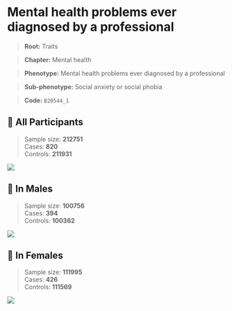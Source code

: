 # Mental health problems ever diagnosed by a professional
> **Root:** Traits  

> **Chapter:** Mental health  

> **Phenotype:** Mental health problems ever diagnosed by a professional  

> **Sub-phenotype:** Social anxiety or social phobia  

> **Code:** `B20544_1`

## 🧪 All Participants  
> Sample size: **212751**  
> Cases: **820**  
> Controls: **211931**
<img src="/Traits/Figures/ALL/B20544_1.png"/>
<CsvTable src="/Traits/Data/ALL/LG_B20544_1.csv" label="🔍 View full results" />

## 👨 In Males  
> Sample size: **100756**  
> Cases: **394**  
> Controls: **100362**
<img src="/Traits/Figures/Male/B20544_1.png"/>
<CsvTable src="/Traits/Data/Male/LG_B20544_1.csv" label="🔍 View full results" />

## 👩 In Females  
> Sample size: **111995**  
> Cases: **426**  
> Controls: **111569**
<img src="/Traits/Figures/Female/B20544_1.png"/>
<CsvTable src="/Traits/Data/Female/LG_B20544_1.csv" label="🔍 View full results" />
